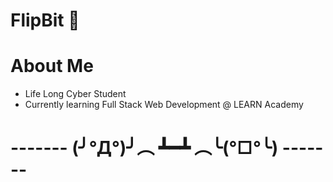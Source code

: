 # FlipBit 👻

# About Me
* Life Long Cyber Student
* Currently learning Full Stack Web Development @ LEARN Academy

# ------- (╯°Д°)╯︵ ┻━┻ ︵╰(°□°╰) -------







